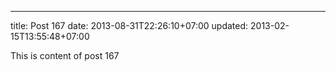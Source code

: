 ---
title: Post 167
date: 2013-08-31T22:26:10+07:00
updated: 2013-02-15T13:55:48+07:00

This is content of post 167